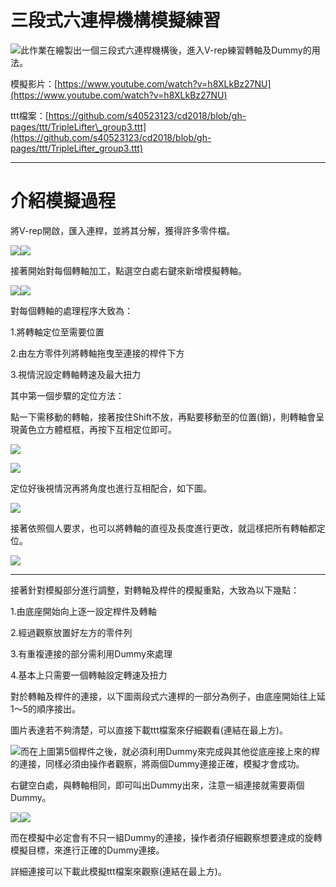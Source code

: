 # 三段式六連桿機構模擬練習

![](./../assets/27.png)此作業在繪製出一個三段式六連桿機構後，進入V-rep練習轉軸及Dummy的用法。

模擬影片：​[https://www.youtube.com/watch?v=h8XLkBz27NU](https://www.youtube.com/watch?v=h8XLkBz27NU)​

ttt檔案：[https://github.com/s40523123/cd2018/blob/gh-pages/ttt/TripleLifter\_group3.ttt](https://github.com/s40523123/cd2018/blob/gh-pages/ttt/TripleLifter_group3.ttt)

---

# 介紹模擬過程

將V-rep開啟，匯入連桿，並將其分解，獲得許多零件檔。

![](./../assets/12.png)![](./../assets/13.png)

接著開始對每個轉軸加工，點選空白處右鍵來新增模擬轉軸。

![](./../assets/14.png)![](./../assets/15.png)

對每個轉軸的處理程序大致為：

1.將轉軸定位至需要位置

2.由左方零件列將轉軸拖曳至連接的桿件下方

3.視情況設定轉軸轉速及最大扭力

其中第一個步驟的定位方法：

點一下需移動的轉軸，接著按住Shift不放，再點要移動至的位置\(銷\)，則轉軸會呈現黃色立方體框框，再按下互相定位即可。

![](./../assets/16.png)

![](./../assets/17.png)

定位好後視情況再將角度也進行互相配合，如下圖。

![](./../assets/18.png)

接著依照個人要求，也可以將轉軸的直徑及長度進行更改，就這樣把所有轉軸都定位。

![](./../assets/28.png)

---

接著針對模擬部分進行調整，對轉軸及桿件的模擬重點，大致為以下幾點：

1.由底座開始向上逐一設定桿件及轉軸

2.經過觀察放置好左方的零件列

3.有重複連接的部分需利用Dummy來處理

4.基本上只需要一個轉軸設定轉速及扭力

對於轉軸及桿件的連接，以下圖兩段式六連桿的一部分為例子，由底座開始往上延1～5的順序接出。

圖片表達若不夠清楚，可以直接下載ttt檔案來仔細觀看\(連結在最上方\)。

![](./../assets/21.png)而在上圖第5個桿件之後，就必須利用Dummy來完成與其他從底座接上來的桿的連接，同樣必須由操作者觀察，將兩個Dummy連接正確，模擬才會成功。

右鍵空白處，與轉軸相同，即可叫出Dummy出來，注意一組連接就需要兩個Dummy。

![](./../assets/22.png)![](./../assets/23.png)

而在模擬中必定會有不只一組Dummy的連接，操作者須仔細觀察想要達成的旋轉模擬目標，來進行正確的Dummy連接。

詳細連接可以下載此模擬ttt檔案來觀察\(連結在最上方\)。

